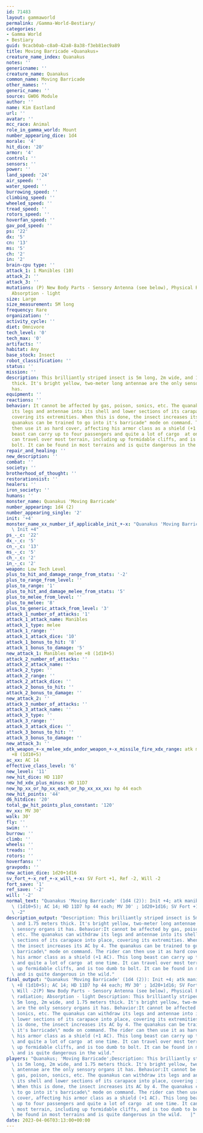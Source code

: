 ```yaml
---
id: 71483
layout: gammaworld
permalink: /Gamma-World-Bestiary/
categories:
- Gamma World
- Bestiary
guid: 9cacb0ab-c8a0-42a8-8a38-f3eb81ec9a89
title: Moving Barricade «Quanakus»
creature_name_index: Quanakus
notes: ''
genericname: ''
creature_name: Quanakus
common_name: Moving Barricade
other_names: ''
generic_name: ''
source: GW06 Module
author: ''
name: Kim Eastland
url: ''
avatar: ''
mcc_race: Animal
role_in_gamma_world: Mount
number_appearing_dice: 1d4
morale: '4'
hit_dice: '20'
armor: '4'
control: ''
sensors: ''
power: ''
land_speed: '24'
air_speed: ''
water_speed: ''
burrowing_speed: ''
climbing_speed: ''
wheeled_speed: ''
tread_speed: ''
rotors_speed: ''
hoverfan_speed: ''
gav_pod_speed: ''
ps: '22'
dx: '5'
cn: '13'
ms: '5'
ch: '2'
in: '2'
brain-cpu type: ''
attack_1: 1 Manibles (10)
attack_2: ''
attack_3: ''
mutations: (P) New Body Parts - Sensory Antenna (see below), Physical Reflection  radiation;
  Absorption - light
size: Large
size_measurement: 5M long
frequency: Rare
organization: ''
activity_cycle: ''
diet: Omnivore
tech_level: '0'
tech_max: '0'
artifacts: ''
habitat: Any
base_stock: Insect
robot_classification: ''
status: ''
mission: ''
description: This brilliantly striped insect is 5m long, 2m wide, and 1.75 meters
  thick. It's bright yellow, two-meter long antennae are the only sensory organs it
  has.
equipment: ''
reactions: ''
behavior: It cannot be affected by gas, poison, sonics, etc. The quanakus can withdraw
  its legs and antennae into its shell and lower sections of its carapace into place,
  covering its extremities. When this is done, the insect increases its AC by 4. The
  quanakus can be trained to go into it's barricade" mode on command. The rider can
  then use it as hard cover, affecting his armor class as a shield (+1 AC). This long
  beast can carry up to four passengers and quite a lot of cargo  at one time. It
  can travel over most terrain, including up formidable cliffs, and is too dumb to
  bolt. It can be found in most terrains and is quite dangerous in the wild.
repair_and_healing: ''
new_description: ''
combat: ''
society: ''
brotherhood_of_thought: ''
restorationsist: ''
healers: ''
iron_society: ''
humans: ''
monster_name: Quanakus 'Moving Barricade'
number_appearing: 1d4 (2)
number_appearing_single: '2'
init: '+4'
monster_name_xx_number_if_applicable_init_+-x: "Quanakus 'Moving Barricade' (1d4 (2)):\
  \ Init +4"
ps_-_c: '22'
dx_-_c: '5'
cn_-_c: '13'
ms_-_c: '5'
ch_-_c: '2'
in_-_c: '2'
weapon: Low Tech Level
plus_to_hit_and_damage_range_from_stats: '-2'
plus_to_range_from_level: ''
plus_to_range: '1'
plus_to_hit_and_damage_melee_from_stats: '5'
plus_to_melee_from_level: ''
plus_to_melee: '8'
plus_to_generic_attack_from_level: '3'
attack_1_number_of_attacks: '1'
attack_1_attack_name: Manibles
attack_1_type: melee
attack_1_range: ''
attack_1_attack_dice: '10'
attack_1_bonus_to_hit: '8'
attack_1_bonus_to_damage: '5'
new_attack_1: Manibles melee +8 (1d10+5)
attack_2_number_of_attacks: ''
attack_2_attack_name: ''
attack_2_type: ''
attack_2_range: ''
attack_2_attack_dice: ''
attack_2_bonus_to_hit: ''
attack_2_bonus_to_damage: ''
new_attack_2: ''
attack_3_number_of_attacks: ''
attack_3_attack_name: ''
attack_3_type: ''
attack_3_range: ''
attack_3_attack_dice: ''
attack_3_bonus_to_hit: ''
attack_3_bonus_to_damage: ''
new_attack_3: ''
atk_weapon_+-x_melee_xdx_andor_weapon_+-x_missile_fire_xdx_range: atk manibles melee
  +8 (1d10+5)
ac_xx: AC 14
effective_class_level: '6'
new_level: '11'
new_hit_dice: HD 11D7
new_hd_xdx_plus_minus: HD 11D7
new_hp_xx_or_hp_xx_each_or_hp_xx_xx_xx: hp 44 each
new_hit_points: '44'
d6_hitdice: '20'
total_gw_hit_points_plus_constant: '120'
mv_xx: MV 30'
walk: 30'
fly: ''
swim: ''
burrow: ''
climb: ''
wheels: ''
treads: ''
rotors: ''
hoverfans: ''
gravpods: ''
new_action_dice: 1d20+1d16
sv_fort_+-x_ref_+-x_will_+-x: SV Fort +1, Ref -2, Will -2
fort_save: '1'
ref_save: '-2'
will: '-2'
normal_text: "Quanakus 'Moving Barricade' (1d4 (2)): Init +4; atk manibles melee +8\
  \ (1d10+5); AC 14; HD 11D7 hp 44 each; MV 30' ; 1d20+1d16; SV Fort +1, Ref -2, Will\
  \ -2"
description_output: "Description: This brilliantly striped insect is 5m long, 2m wide,\
  \ and 1.75 meters thick. It's bright yellow, two-meter long antennae are the only\
  \ sensory organs it has. Behavior:It cannot be affected by gas, poison, sonics,\
  \ etc. The quanakus can withdraw its legs and antennae into its shell and lower\
  \ sections of its carapace into place, covering its extremities. When this is done,\
  \ the insect increases its AC by 4. The quanakus can be trained to go into it's\
  \ barricade\" mode on command. The rider can then use it as hard cover, affecting\
  \ his armor class as a shield (+1 AC). This long beast can carry up to four passengers\
  \ and quite a lot of cargo  at one time. It can travel over most terrain, including\
  \ up formidable cliffs, and is too dumb to bolt. It can be found in most terrains\
  \ and is quite dangerous in the wild."
final_output: "Quanakus 'Moving Barricade' (1d4 (2)): Init +4; atk manibles melee\
  \ +8 (1d10+5); AC 14; HD 11D7 hp 44 each; MV 30' ; 1d20+1d16; SV Fort +1, Ref -2,\
  \ Will -2(P) New Body Parts - Sensory Antenna (see below), Physical Reflection \
  \ radiation; Absorption - light Description: This brilliantly striped insect is\
  \ 5m long, 2m wide, and 1.75 meters thick. It's bright yellow, two-meter long antennae\
  \ are the only sensory organs it has. Behavior:It cannot be affected by gas, poison,\
  \ sonics, etc. The quanakus can withdraw its legs and antennae into its shell and\
  \ lower sections of its carapace into place, covering its extremities. When this\
  \ is done, the insect increases its AC by 4. The quanakus can be trained to go into\
  \ it's barricade\" mode on command. The rider can then use it as hard cover, affecting\
  \ his armor class as a shield (+1 AC). This long beast can carry up to four passengers\
  \ and quite a lot of cargo  at one time. It can travel over most terrain, including\
  \ up formidable cliffs, and is too dumb to bolt. It can be found in most terrains\
  \ and is quite dangerous in the wild."
players: "Quanakus; 'Moving Barricade';Description: This brilliantly striped insect\
  \ is 5m long, 2m wide, and 1.75 meters thick. It's bright yellow, two-meter long\
  \ antennae are the only sensory organs it has. Behavior:It cannot be affected by\
  \ gas, poison, sonics, etc. The quanakus can withdraw its legs and antennae into\
  \ its shell and lower sections of its carapace into place, covering its extremities.\
  \ When this is done, the insect increases its AC by 4. The quanakus can be trained\
  \ to go into it's barricade\" mode on command. The rider can then use it as hard\
  \ cover, affecting his armor class as a shield (+1 AC). This long beast can carry\
  \ up to four passengers and quite a lot of cargo  at one time. It can travel over\
  \ most terrain, including up formidable cliffs, and is too dumb to bolt. It can\
  \ be found in most terrains and is quite dangerous in the wild.   |"
date: 2023-04-06T03:13:00+00:00
---
```

</br>